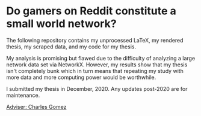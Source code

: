 # Do gamers on Reddit constitute a small world network?

The following repository contains my unprocessed LaTeX, my rendered thesis, my scraped data, and my code for my thesis.

My analysis is promising but flawed due to the difficulty of analyzing a large network data set via NetworkX. However, my results show that my thesis isn't completely bunk which in turn means that repeating my study with more data and more computing power would be worthwhile.

I submitted my thesis in December, 2020. Any updates post-2020 are for maintenance. 

[Adviser: Charles Gomez](https://charliegomez.com/)
